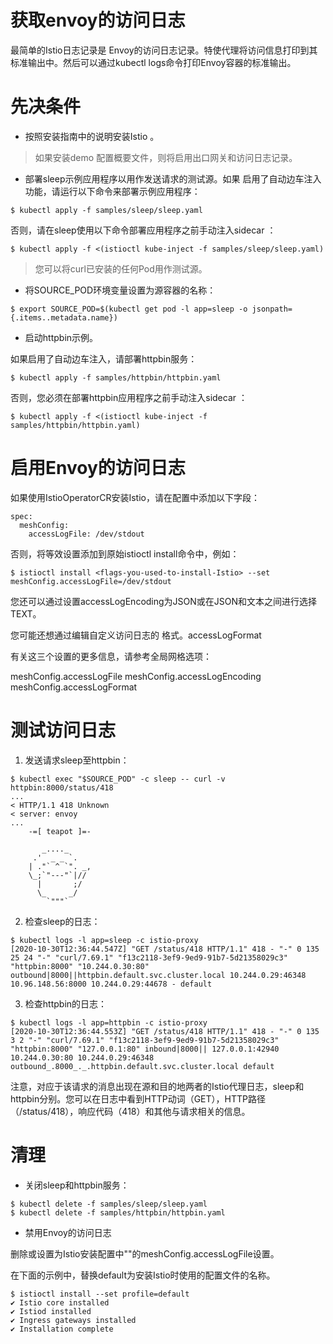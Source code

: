 # 获取envoy的访问日志 

最简单的Istio日志记录是 Envoy的访问日志记录。特使代理将访问信息打印到其标准输出中。然后可以通过kubectl logs命令打印Envoy容器的标准输出。

# 先决条件

- 按照安装指南中的说明安装Istio 。

> 如果安装demo 配置概要文件，则将启用出口网关和访问日志记录。

- 部署sleep示例应用程序以用作发送请求的测试源。如果 启用了自动边车注入功能，请运行以下命令来部署示例应用程序：

```
$ kubectl apply -f samples/sleep/sleep.yaml
```

否则，请在sleep使用以下命令部署应用程序之前手动注入sidecar ：

```
$ kubectl apply -f <(istioctl kube-inject -f samples/sleep/sleep.yaml)
```

> 您可以将curl已安装的任何Pod用作测试源。

- 将SOURCE_POD环境变量设置为源容器的名称：

```
$ export SOURCE_POD=$(kubectl get pod -l app=sleep -o jsonpath={.items..metadata.name})
```

- 启动httpbin示例。

如果启用了自动边车注入，请部署httpbin服务：

```
$ kubectl apply -f samples/httpbin/httpbin.yaml
```

否则，您必须在部署httpbin应用程序之前手动注入sidecar ：

```
$ kubectl apply -f <(istioctl kube-inject -f samples/httpbin/httpbin.yaml)
```

# 启用Envoy的访问日志

如果使用IstioOperatorCR安装Istio，请在配置中添加以下字段：

```
spec:
  meshConfig:
    accessLogFile: /dev/stdout
```

否则，将等效设置添加到原始istioctl install命令中，例如：

```
$ istioctl install <flags-you-used-to-install-Istio> --set meshConfig.accessLogFile=/dev/stdout
```

您还可以通过设置accessLogEncoding为JSON或在JSON和文本之间进行选择TEXT。

您可能还想通过编辑自定义访问日志的 格式。accessLogFormat

有关这三个设置的更多信息，请参考全局网格选项：

meshConfig.accessLogFile
meshConfig.accessLogEncoding
meshConfig.accessLogFormat

# 测试访问日志

1. 发送请求sleep至httpbin：

```
$ kubectl exec "$SOURCE_POD" -c sleep -- curl -v httpbin:8000/status/418
...
< HTTP/1.1 418 Unknown
< server: envoy
...
    -=[ teapot ]=-

       _...._
     .'  _ _ `.
    | ."` ^ `". _,
    \_;`"---"`|//
      |       ;/
      \_     _/
        `"""`
```

2. 检查sleep的日志：

```
$ kubectl logs -l app=sleep -c istio-proxy
[2020-10-30T12:36:44.547Z] "GET /status/418 HTTP/1.1" 418 - "-" 0 135 25 24 "-" "curl/7.69.1" "f13c2118-3ef9-9ed9-91b7-5d21358029c3" "httpbin:8000" "10.244.0.30:80" outbound|8000||httpbin.default.svc.cluster.local 10.244.0.29:46348 10.96.148.56:8000 10.244.0.29:44678 - default
```

3. 检查httpbin的日志：

```
$ kubectl logs -l app=httpbin -c istio-proxy
[2020-10-30T12:36:44.553Z] "GET /status/418 HTTP/1.1" 418 - "-" 0 135 3 2 "-" "curl/7.69.1" "f13c2118-3ef9-9ed9-91b7-5d21358029c3" "httpbin:8000" "127.0.0.1:80" inbound|8000|| 127.0.0.1:42940 10.244.0.30:80 10.244.0.29:46348 outbound_.8000_._.httpbin.default.svc.cluster.local default
```

注意，对应于该请求的消息出现在源和目的地两者的Istio代理日志，sleep和httpbin分别。您可以在日志中看到HTTP动词（GET），HTTP路径（/status/418），响应代码（418）和其他与请求相关的信息。

# 清理

- 关闭sleep和httpbin服务：

```
$ kubectl delete -f samples/sleep/sleep.yaml
$ kubectl delete -f samples/httpbin/httpbin.yaml
```

- 禁用Envoy的访问日志

删除或设置为Istio安装配置中""的meshConfig.accessLogFile设置。

在下面的示例中，替换default为安装Istio时使用的配置文件的名称。

```
$ istioctl install --set profile=default
✔ Istio core installed
✔ Istiod installed
✔ Ingress gateways installed
✔ Installation complete
```
